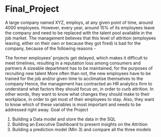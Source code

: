 # Final_Project
A large company named XYZ, employs, at any given point of time, around 4000 employees. However, every year, around 15% of its employees leave the company and need to be replaced with the talent pool available in the job market. The management believes that this level of attrition (employees leaving, either on their own or because they got fired) is bad for the company, because of the following reasons -

The former employees’ projects get delayed, which makes it difficult to meet timelines, resulting in a reputation loss among consumers and partners
A sizeable department has to be maintained, for the purposes of recruiting new talent
More often than not, the new employees have to be trained for the job and/or given time to acclimatise themselves to the company
Hence, the management has contracted an HR analytics firm to understand what factors they should focus on, in order to curb attrition. In other words, they want to know what changes they should make to their workplace, in order to get most of their employees to stay. Also, they want to know which of these variables is most important and needs to be addressed right away.
Goal of the Project
1)	Building a Data model and store the data in the SQL
2)	Building an Executive Dashboard to present insights on the Attrition
3)	Building a prediction model (Min 3) and compare all the three models
